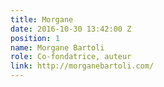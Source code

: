 ```yaml
---
title: Morgane
date: 2016-10-30 13:42:00 Z
position: 1
name: Morgane Bartoli
role: Co-fondatrice, auteur
link: http://morganebartoli.com/
---
```



